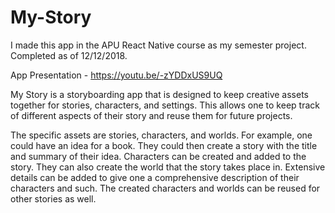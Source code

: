 # My-Story

I made this app in the APU React Native course as my semester project. Completed as of 12/12/2018.

App Presentation - https://youtu.be/-zYDDxUS9UQ

My Story is a storyboarding app that is designed to keep creative assets together for stories, characters, and settings. 
This allows one to keep track of different aspects of their story and reuse them for future projects. 

The specific assets are stories, characters, and worlds. 
For example, one could have an idea for a book. They could then create a story with the title and summary of their idea. 
Characters can be created and added to the story. They can also create the world that the story takes place in. 
Extensive details can be added to give one a comprehensive description of their characters and such. 
The created characters and worlds can be reused for other stories as well. 
